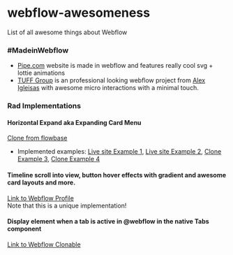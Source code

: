 # webflow-awesomeness
List of all awesome things about Webflow

### #MadeinWebflow

- [Pipe.com](https://www.PIPE.COM) website is made in webflow and features really cool svg + lottie animations
- [TUFF Group](https://www.brota-tuffgroup.webflow.io/) is an professional looking webflow project from [Alex Igleisas](https://www.webflow.com/alexiglesias) with awesome micro interactions with a minimal touch.


### Rad Implementations

#### Horizontal Expand aka Expanding Card Menu
[Clone from flowbase](https://webflow.com/website/Expanding-Cards-Menu-CLONE?fbclid=IwAR3mRU-BpPdCRLAEDnoeRLXPqmbHcJg8bRes62yo-xjDc_Z8tbBq2Sq7jWk)

* Implemented examples: [Live site Example 1](https://yesapart.com/?fbclid=IwAR35hOwBRphdx-ODaBXE4Sik8OI0ZkdP4rrm41as_IIMFmHSFGyp3hCWRrE), [Live site Example 2](https://thecorestudios.webflow.io/?fbclid=IwAR0t5zi6rGQT-yrh7v3xq8C5pawp_PPKfOQ67zniNkP2MCEwqwZEZAhWjOs), [Clone Example 3](https://webdev-for-you-daily-interaction-8.webflow.io/?fbclid=IwAR3LFD5YKwdgOhmz2n3KS-Je_sU-Rw_U1RdFvwEzSasmL1H-9MvlX2tZyB4), [Clone Example 4](https://webflow.com/website/Easy-Horizontal-Image-Accordions?rfsn=5044123.c893295&fbclid=IwAR2cn3bQdPHANoekq5oqEQBEl9n6tHjMp4PXm5Wb-HDTmyMxhfzvi7HVY1k)

#### Timeline scroll into view, button hover effects with gradient and awesome card layouts and more.  
[Link to Webflow Profile](https://webflow.com/tenelisi)  
Note that this is a unique implementation!

#### Display element when a tab is active in @webflow in the native Tabs component 
[Link to Webflow Clonable](https://webflow.com/website/Tab-Change-Interaction)
